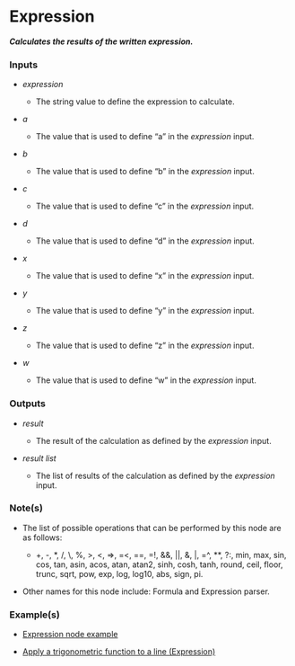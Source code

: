 # Expression

**_Calculates the results of the written expression._**


### Inputs

* _expression_

  * The string value to define the expression to calculate.

* _a_

  * The value that is used to define “a” in the _expression_ input.

* _b_

  * The value that is used to define “b” in the _expression_ input.

* _c_

  * The value that is used to define “c” in the _expression_ input.

* _d_

  * The value that is used to define “d” in the _expression_ input.

* _x_

  * The value that is used to define “x” in the _expression_ input.

* _y_

  * The value that is used to define “y” in the _expression_ input.

* _z_

  * The value that is used to define “z” in the _expression_ input.

* _w_

  * The value that is used to define “w” in the _expression_ input.


### Outputs

* _result_

  * The result of the calculation as defined by the _expression_ input.

* _result list_

  * The list of results of the calculation as defined by the _expression_ input.


### Note(s)

* The list of possible operations that can be performed by this node are as follows:

  * +, -, *, /, \\, %, >, <, =>, =<, ==, =!, &&, ||, &, |, =^, **, ?:, min, max, sin, cos, tan, asin, acos, atan, atan2, sinh, cosh, tanh, round, ceil, floor, trunc, sqrt, pow, exp, log, log10, abs, sign, pi.

* Other names for this node include: Formula and Expression parser.


### Example(s)

* <a href="https://creator.trimble.com/graph?assetURI=whp:78d72e45-aee2-4e6f-90ca-36bd6fc00e50&version=latest" target="_blank">Expression node example</a>

* <a href="https://creator.trimble.com/graph?assetURI=whp:1f70759c-28f5-444b-872e-761ec4e0b733&version=latest" target="_blank">Apply a trigonometric function to a line (Expression)</a>
